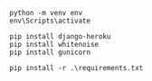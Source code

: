 
```
python -m venv env
env\Scripts\activate
```

```
pip install django-heroku
pip install whitenoise
pip install gunicorn
```

```
pip install -r .\requirements.txt
```